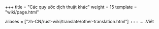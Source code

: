 +++
title = "Các quy ước dịch thuật khác"
weight = 15
template = "wiki/page.html"

aliases = ["zh-CN/rust-wiki/translate/other-translation.html"]
+++
.....Viết